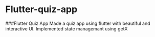 # Flutter-quiz-app

###Flutter Quiz App
Made a quiz app using flutter with beautiful and interactive UI. Implemented state managemant using getX

